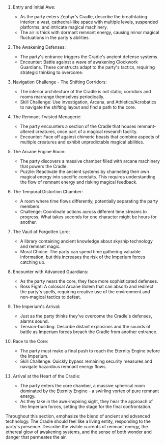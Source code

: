 1. Entry and Initial Awe:
   - As the party enters Zephyr's Cradle, describe the breathtaking interior: a vast, cathedral-like space with multiple levels, suspended platforms, and intricate magical machinery.
   - The air is thick with dormant remnant energy, causing minor magical fluctuations in the party's abilities.

2. The Awakening Defenses:
   - The party's entrance triggers the Cradle's ancient defense systems.
   - Encounter: Battle against a wave of awakening Clockwork Guardians. These constructs adapt to the party's tactics, requiring strategic thinking to overcome.

3. Navigation Challenge - The Shifting Corridors:
   - The interior architecture of the Cradle is not static; corridors and rooms rearrange themselves periodically.
   - Skill Challenge: Use Investigation, Arcana, and Athletics/Acrobatics to navigate the shifting layout and find a path to the core.

4. The Remnant-Twisted Menagerie:
   - The party encounters a section of the Cradle that houses remnant-altered creatures, once part of a magical research facility.
   - Encounter: Face off against chimeric beasts that combine aspects of multiple creatures and exhibit unpredictable magical abilities.

5. The Arcane Engine Room:
   - The party discovers a massive chamber filled with arcane machinery that powers the Cradle.
   - Puzzle: Reactivate the ancient systems by channeling their own magical energy into specific conduits. This requires understanding the flow of remnant energy and risking magical feedback.

6. The Temporal Distortion Chamber:
   - A room where time flows differently, potentially separating the party members.
   - Challenge: Coordinate actions across different time streams to progress. What takes seconds for one character might be hours for another.

7. The Vault of Forgotten Lore:
   - A library containing ancient knowledge about skyship technology and remnant magic.
   - Moral Choice: The party can spend time gathering valuable information, but this increases the risk of the Imperium forces catching up.

8. Encounter with Advanced Guardians:
   - As the party nears the core, they face more sophisticated defenses.
   - Boss Fight: A colossal Arcane Golem that can absorb and redirect the party's spells, requiring creative use of the environment and non-magical tactics to defeat.

9. The Imperium's Arrival:
   - Just as the party thinks they've overcome the Cradle's defenses, alarms sound.
   - Tension-building: Describe distant explosions and the sounds of battle as Imperium forces breach the Cradle from another entrance.

10. Race to the Core:
    - The party must make a final push to reach the Eternity Engine before the Imperium.
    - Skill Challenge: Quickly bypass remaining security measures and navigate hazardous remnant energy flows.

11. Arrival at the Heart of the Cradle:
    - The party enters the core chamber, a massive spherical room dominated by the Eternity Engine - a swirling vortex of pure remnant energy.
    - As they take in the awe-inspiring sight, they hear the approach of the Imperium forces, setting the stage for the final confrontation.

Throughout this section, emphasize the blend of ancient and advanced technology. The Cradle should feel like a living entity, responding to the party's presence. Describe the visible currents of remnant energy, the ethereal glow of awakening systems, and the sense of both wonder and danger that permeates the air.